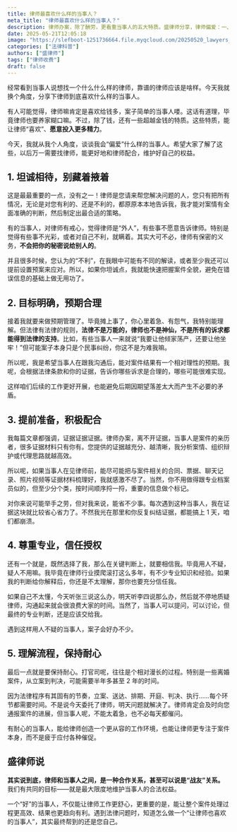 ```yaml
---
title: 律师最喜欢什么样的当事人？
meta_title: "律师最喜欢什么样的当事人？"
description: 律师办案，除了酬劳，更看重当事人的五大特质。盛律师分享，律师偏爱：一、坦诚相待的当事人，不隐瞒有利或不利信息，以便律师全面判断案情；二、目标明确、预期合理的当事人，理解法律非万能，诉求应符合实际；三、积极配合、提前准备好证据材料的当事人，如合同、票据、聊天记录等；四、尊重专业、充分信任并授权的当事人，不在关键判断上反复质疑；五、理解诉讼流程、保持耐心的当事人，不过度催促进展。
date: 2025-05-21T12:05:18
image: "https://slefboot-1251736664.file.myqcloud.com/20250520_lawyers_like_client_cover.webp"
categories: ["法律科普"]
authors: ["盛律师"]
tags: ["律师收费"]
draft: false
---
```


经常看到当事人说想找一个什么什么样的律师，靠谱的律师应该是啥样。今天我就换个角度，分享下律师到底喜欢什么样的当事人。

有人可能觉得，律师嘛肯定是喜欢给钱多，案子简单的当事人喽。这话有道理，毕竟律师也要养家糊口嘛。不过，除了钱，还有一些超越金钱的特质。这些特质，能让律师“喜欢”、**愿意投入更多精力**。

今天，我就从我个人角度，谈谈我会“偏爱”什么样的当事人。希望大家了解了这些，以后万一需要找律师，能更好地和律师配合，维护好自己的权益。

## 1. 坦诚相待，别藏着掖着

这是最最重要的一点，没有之一！律师是您请来帮您解决问题的人，您只有把所有情况，无论是对您有利的、还是不利的，都原原本本地告诉我，我才能对案情有全面准确的判断，然后制定出最合适的策略。

有的当事人，对律师有戒心，觉得律师是“外人”，有些事不愿意告诉律师。特别是觉得有些事不光彩，或者对自己不利，就瞒着。其实大可不必，律师有保密的义务，**不会把你的秘密说给别人的**。

并且很多时候，您认为的“不利”，在我眼中可能有不同的解读，或者至少我还可以提前设置预案来应对。所以，如果你坦诚点，我就能快速把握案件全貌，避免在错误信息的基础上做无用功了。

## 2. 目标明确，预期合理

接着我就要来做预期管理了。毕竟摊上事了，你心里着急、有怨气，我特别能理解。但法律有法律的规则，**法律不是万能的，律师也不是神仙，不是所有的诉求都能得到法律的支持**。比如，有些当事人一来就说“我要让他倾家荡产，还要让他坐牢！”但可能案子本身只是个民事纠纷，你这不是为难我嘛。

所以呢，我是希望当事人在跟我沟通后，能对案件结果有一个相对理性的预期。我呢，会根据法律条款和你的证据，告诉你哪些诉求是合理的，哪些可能很难实现。

这样咱们后续的工作更好开展，也能避免后期因期望落差太大而产生不必要的矛盾。

## 3. 提前准备，积极配合

我每篇文章都强调，证据证据证据。律师办案，离不开证据，当事人是案件的亲历者，很多证据材料只有你有。您提供的证据越充分、越清晰，我分析案情、组织辩护或代理思路就越高效。

所以呢，如果当事人在见律师前，能尽可能把与案件相关的合同、票据、聊天记录、照片视频等证据材料梳理好，我就感激不尽了。当然，你不用做得跟专业档案员似的，但至少分个类，按时间顺序捋一捋，重要的信息做个标记。

对你来说可能举手之劳，但对我来说，能省不少事。每次遇到这种当事人，我在证据这块就比较省心省力了。不然我光在那里和你反复纠结证据，都能搞上 1 天，咱们都崩溃。

## 4. 尊重专业，信任授权

还有一个就是，既然选择了我，那么在关键判断上，就要相信我。毕竟用人不疑，疑人不用嘛。我毕竟在律师行业摸爬滚打这么多年，有不少专业知识和经验。如果我的判断给你解释后，你还是不太理解，那你也要充分信任我。

如果自己不太懂，今天听张三说这么办，明天听李四说那么办，然后就不停地质疑律师，沟通起来就会很浪费大家的时间。当然了，当事人可以提问，可以讨论，但最终的专业判断，还是应该交给我。

遇到这样用人不疑的当事人，案子会好办不少。

## 5. 理解流程，保持耐心

最后一点就是要保持耐心。打官司呢，往往是个相对漫长的过程。特别是一些离婚案件，从立案到判决，可能需要半年多甚至 2 年的时间。

因为法律程序有其固有的节奏，立案、送达、排期、开庭、判决、执行……每个环节都需要时间。不是说今天委托了律师，明天问题就解决了。律师肯定会及时向您通报案件的进展，但当事人呢，不能太着急，也不必每天都催问。

有耐心的当事人，能给律师创造一个更从容的工作环境，也能让律师更专注于案件本身，而不是疲于应付各种催促。

## 盛律师说

**其实说到底，律师和当事人之间，是一种合作关系，甚至可以说是“战友”关系。** 我们有共同的目标——就是最大限度地维护当事人的合法权益。

一个“好”的当事人，不仅能让律师工作更舒心，更重要的是，能让整个案件处理过程更高效、结果也更趋向有利。遇到法律问题时，知道怎么做一个“让律师也喜欢的当事人”，其实最终帮到的还是您自己。